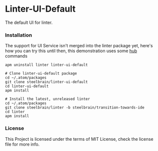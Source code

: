 Linter-UI-Default
================

The default UI for linter.

### Installation

The support for UI Service isn't merged into the linter package yet, here's how
you can try this until then, this demonstration uses some [hub](https://github.com/github/hub)
commands

```
apm uninstall linter linter-ui-default

# Clone linter-ui-default package
cd ~/.atom/packages
git clone steelbrain/linter-ui-default
cd linter-ui-default
apm install

# Install the latest, unreleased linter
cd ~/.atom/packages
git clone steelbrain/linter -b steelbrain/transition-towards-ide
cd linter
apm install
```

### License

This Project is licensed under the terms of MIT License, check the license
file for more info.
